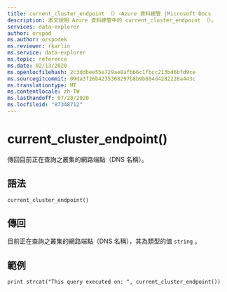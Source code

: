 ```yaml
---
title: current_cluster_endpoint （）-Azure 資料總管 |Microsoft Docs
description: 本文說明 Azure 資料總管中的 current_cluster_endpoint （）。
services: data-explorer
author: orspod
ms.author: orspodek
ms.reviewer: rkarlin
ms.service: data-explorer
ms.topic: reference
ms.date: 02/13/2020
ms.openlocfilehash: 2c3ddbee55e729ae8afbb6c1fbcc213bd6bfd9ce
ms.sourcegitcommit: 09da3f26b4235368297b8b9b604d4282228a443c
ms.translationtype: MT
ms.contentlocale: zh-TW
ms.lasthandoff: 07/28/2020
ms.locfileid: "87348712"
---
```

# <a name="current_cluster_endpoint"></a>current_cluster_endpoint()

傳回目前正在查詢之叢集的網路端點（DNS 名稱）。

## <a name="syntax"></a>語法

`current_cluster_endpoint()`

## <a name="returns"></a>傳回

目前正在查詢之叢集的網路端點（DNS 名稱），其為類型的值 `string` 。

## <a name="example"></a>範例

```kusto
print strcat("This query executed on: ", current_cluster_endpoint())
```